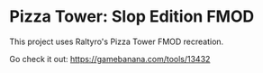 # Pizza Tower: Slop Edition FMOD 

This project uses Raltyro's Pizza Tower FMOD recreation.

Go check it out: https://gamebanana.com/tools/13432